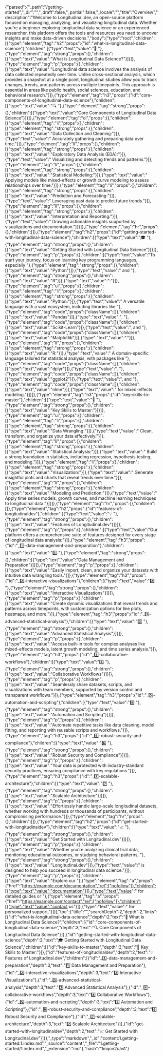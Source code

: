 {"parsed":{"_path":"/getting-started","_dir":"","_draft":false,"_partial":false,"_locale":"","title":"Overview","description":"Welcome to Longitudinal.dev, an open-source platform focused on managing, analyzing, and visualizing longitudinal data. Whether you're a beginner exploring longitudinal data science or an experienced researcher, this platform offers the tools and resources you need to uncover insights and make data-driven decisions.","body":{"type":"root","children":[{"type":"element","tag":"h2","props":{"id":"what-is-longitudinal-data-science"},"children":[{"type":"text","value":"🚀 "},{"type":"element","tag":"strong","props":{},"children":[{"type":"text","value":"What is Longitudinal Data Science?"}]}]},{"type":"element","tag":"p","props":{},"children":[{"type":"text","value":"Longitudinal data science involves the analysis of data collected repeatedly over time. Unlike cross-sectional analysis, which provides a snapshot at a single point, longitudinal studies allow you to track changes, trends, and patterns across multiple timepoints. This approach is essential in areas like public health, social sciences, education, and behavioral research."}]},{"type":"element","tag":"h3","props":{"id":"core-components-of-longitudinal-data-science"},"children":[{"type":"text","value":"🔍 "},{"type":"element","tag":"strong","props":{},"children":[{"type":"text","value":"Core Components of Longitudinal Data Science"}]}]},{"type":"element","tag":"ol","props":{},"children":[{"type":"element","tag":"li","props":{},"children":[{"type":"element","tag":"strong","props":{},"children":[{"type":"text","value":"Data Collection and Cleaning:"}]},{"type":"text","value":" Accurately gathering and preparing data over time."}]},{"type":"element","tag":"li","props":{},"children":[{"type":"element","tag":"strong","props":{},"children":[{"type":"text","value":"Exploratory Data Analysis (EDA):"}]},{"type":"text","value":" Visualizing and detecting trends and patterns."}]},{"type":"element","tag":"li","props":{},"children":[{"type":"element","tag":"strong","props":{},"children":[{"type":"text","value":"Statistical Modeling:"}]},{"type":"text","value":" Applying models like mixed-effects or growth curve modeling to assess relationships over time."}]},{"type":"element","tag":"li","props":{},"children":[{"type":"element","tag":"strong","props":{},"children":[{"type":"text","value":"Prediction and Forecasting:"}]},{"type":"text","value":" Leveraging past data to predict future trends."}]},{"type":"element","tag":"li","props":{},"children":[{"type":"element","tag":"strong","props":{},"children":[{"type":"text","value":"Interpretation and Reporting:"}]},{"type":"text","value":" Drawing actionable insights supported by visualizations and documentation."}]}]},{"type":"element","tag":"hr","props":{},"children":[]},{"type":"element","tag":"h2","props":{"id":"getting-started-with-longitudinal-data-science"},"children":[{"type":"text","value":"🎓 "},{"type":"element","tag":"strong","props":{},"children":[{"type":"text","value":"Getting Started with Longitudinal Data Science"}]}]},{"type":"element","tag":"p","props":{},"children":[{"type":"text","value":"To start your journey, focus on learning key programming languages, especially "},{"type":"element","tag":"strong","props":{},"children":[{"type":"text","value":"Python"}]},{"type":"text","value":" and "},{"type":"element","tag":"strong","props":{},"children":[{"type":"text","value":"R"}]},{"type":"text","value":":"}]},{"type":"element","tag":"ul","props":{},"children":[{"type":"element","tag":"li","props":{},"children":[{"type":"element","tag":"strong","props":{},"children":[{"type":"text","value":"Python:"}]},{"type":"text","value":" A versatile language with a vast ecosystem, including libraries like "},{"type":"element","tag":"code","props":{"className":[]},"children":[{"type":"text","value":"Pandas"}]},{"type":"text","value":", "},{"type":"element","tag":"code","props":{"className":[]},"children":[{"type":"text","value":"Scikit-Learn"}]},{"type":"text","value":", and "},{"type":"element","tag":"code","props":{"className":[]},"children":[{"type":"text","value":"Matplotlib"}]},{"type":"text","value":"."}]},{"type":"element","tag":"li","props":{},"children":[{"type":"element","tag":"strong","props":{},"children":[{"type":"text","value":"R:"}]},{"type":"text","value":" A domain-specific language tailored for statistical analysis, with packages like "},{"type":"element","tag":"code","props":{"className":[]},"children":[{"type":"text","value":"dplyr"}]},{"type":"text","value":", "},{"type":"element","tag":"code","props":{"className":[]},"children":[{"type":"text","value":"ggplot2"}]},{"type":"text","value":", and "},{"type":"element","tag":"code","props":{"className":[]},"children":[{"type":"text","value":"nlme"}]},{"type":"text","value":" for mixed-effects modeling."}]}]},{"type":"element","tag":"h3","props":{"id":"key-skills-to-master"},"children":[{"type":"text","value":"🧠 "},{"type":"element","tag":"strong","props":{},"children":[{"type":"text","value":"Key Skills to Master:"}]}]},{"type":"element","tag":"ul","props":{},"children":[{"type":"element","tag":"li","props":{},"children":[{"type":"element","tag":"strong","props":{},"children":[{"type":"text","value":"Data Wrangling:"}]},{"type":"text","value":" Clean, transform, and organize your data effectively."}]},{"type":"element","tag":"li","props":{},"children":[{"type":"element","tag":"strong","props":{},"children":[{"type":"text","value":"Statistical Analysis:"}]},{"type":"text","value":" Build a strong foundation in statistics, including regression, hypothesis testing, and modeling."}]},{"type":"element","tag":"li","props":{},"children":[{"type":"element","tag":"strong","props":{},"children":[{"type":"text","value":"Visualization:"}]},{"type":"text","value":" Generate insightful plots and charts that reveal trends over time."}]},{"type":"element","tag":"li","props":{},"children":[{"type":"element","tag":"strong","props":{},"children":[{"type":"text","value":"Modeling and Prediction:"}]},{"type":"text","value":" Apply time series models, growth curves, and machine learning techniques to longitudinal data."}]}]},{"type":"element","tag":"hr","props":{},"children":[]},{"type":"element","tag":"h2","props":{"id":"features-of-longitudinaldev"},"children":[{"type":"text","value":"💡 "},{"type":"element","tag":"strong","props":{},"children":[{"type":"text","value":"Features of Longitudinal.dev"}]}]},{"type":"element","tag":"p","props":{},"children":[{"type":"text","value":"Our platform offers a comprehensive suite of features designed for every stage of longitudinal data analysis:"}]},{"type":"element","tag":"h3","props":{"id":"_1️⃣-data-management-and-preparation"},"children":[{"type":"text","value":"1️⃣ "},{"type":"element","tag":"strong","props":{},"children":[{"type":"text","value":"Data Management and Preparation"}]}]},{"type":"element","tag":"p","props":{},"children":[{"type":"text","value":"Easily import, clean, and organize your datasets with intuitive data wrangling tools."}]},{"type":"element","tag":"h3","props":{"id":"_2️⃣-interactive-visualizations"},"children":[{"type":"text","value":"2️⃣ "},{"type":"element","tag":"strong","props":{},"children":[{"type":"text","value":"Interactive Visualizations"}]}]},{"type":"element","tag":"p","props":{},"children":[{"type":"text","value":"Create dynamic visualizations that reveal trends and patterns across timepoints, with customization options for line plots, heatmaps, and more."}]},{"type":"element","tag":"h3","props":{"id":"_3️⃣-advanced-statistical-analysis"},"children":[{"type":"text","value":"3️⃣ "},{"type":"element","tag":"strong","props":{},"children":[{"type":"text","value":"Advanced Statistical Analysis"}]}]},{"type":"element","tag":"p","props":{},"children":[{"type":"text","value":"Access built-in tools for complex analyses like mixed-effects models, latent growth modeling, and time series analysis."}]},{"type":"element","tag":"h3","props":{"id":"_4️⃣-collaborative-workflows"},"children":[{"type":"text","value":"4️⃣ "},{"type":"element","tag":"strong","props":{},"children":[{"type":"text","value":"Collaborative Workflows"}]}]},{"type":"element","tag":"p","props":{},"children":[{"type":"text","value":"Seamlessly share datasets, scripts, and visualizations with team members, supported by version control and transparent workflows."}]},{"type":"element","tag":"h3","props":{"id":"_5️⃣-automation-and-scripting"},"children":[{"type":"text","value":"5️⃣ "},{"type":"element","tag":"strong","props":{},"children":[{"type":"text","value":"Automation and Scripting"}]}]},{"type":"element","tag":"p","props":{},"children":[{"type":"text","value":"Automate repetitive tasks like data cleaning, model fitting, and reporting with reusable scripts and workflows."}]},{"type":"element","tag":"h3","props":{"id":"_6️⃣-robust-security-and-compliance"},"children":[{"type":"text","value":"6️⃣ "},{"type":"element","tag":"strong","props":{},"children":[{"type":"text","value":"Robust Security and Compliance"}]}]},{"type":"element","tag":"p","props":{},"children":[{"type":"text","value":"Your data is protected with industry-standard security practices, ensuring compliance with key regulations."}]},{"type":"element","tag":"h3","props":{"id":"_7️⃣-scalable-architecture"},"children":[{"type":"text","value":"7️⃣ "},{"type":"element","tag":"strong","props":{},"children":[{"type":"text","value":"Scalable Architecture"}]}]},{"type":"element","tag":"p","props":{},"children":[{"type":"text","value":"Effortlessly handle large-scale longitudinal datasets, whether working with hundreds or thousands of participants, without compromising performance."}]},{"type":"element","tag":"hr","props":{},"children":[]},{"type":"element","tag":"h2","props":{"id":"get-started-with-longitudinaldev"},"children":[{"type":"text","value":"📈 "},{"type":"element","tag":"strong","props":{},"children":[{"type":"text","value":"Get Started with Longitudinal.dev"}]}]},{"type":"element","tag":"p","props":{},"children":[{"type":"text","value":"Whether you’re analyzing clinical trial data, monitoring educational outcomes, or studying behavioral patterns, "},{"type":"element","tag":"strong","props":{},"children":[{"type":"text","value":"Longitudinal.dev"}]},{"type":"text","value":" is designed to help you succeed in longitudinal data science."}]},{"type":"element","tag":"p","props":{},"children":[{"type":"text","value":"Explore our "},{"type":"element","tag":"a","props":{"href":"https://example.com/documentation","rel":["nofollow"]},"children":[{"type":"text","value":"documentation"}]},{"type":"text","value":" for detailed guides or "},{"type":"element","tag":"a","props":{"href":"https://example.com/contact","rel":["nofollow"]},"children":[{"type":"text","value":"contact us"}]},{"type":"text","value":" for personalized support."}]}],"toc":{"title":"","searchDepth":2,"depth":2,"links":[{"id":"what-is-longitudinal-data-science","depth":2,"text":"🚀 What is Longitudinal Data Science?","children":[{"id":"core-components-of-longitudinal-data-science","depth":3,"text":"🔍 Core Components of Longitudinal Data Science"}]},{"id":"getting-started-with-longitudinal-data-science","depth":2,"text":"🎓 Getting Started with Longitudinal Data Science","children":[{"id":"key-skills-to-master","depth":3,"text":"🧠 Key Skills to Master:"}]},{"id":"features-of-longitudinaldev","depth":2,"text":"💡 Features of Longitudinal.dev","children":[{"id":"_1️⃣-data-management-and-preparation","depth":3,"text":"1️⃣ Data Management and Preparation"},{"id":"_2️⃣-interactive-visualizations","depth":3,"text":"2️⃣ Interactive Visualizations"},{"id":"_3️⃣-advanced-statistical-analysis","depth":3,"text":"3️⃣ Advanced Statistical Analysis"},{"id":"_4️⃣-collaborative-workflows","depth":3,"text":"4️⃣ Collaborative Workflows"},{"id":"_5️⃣-automation-and-scripting","depth":3,"text":"5️⃣ Automation and Scripting"},{"id":"_6️⃣-robust-security-and-compliance","depth":3,"text":"6️⃣ Robust Security and Compliance"},{"id":"_7️⃣-scalable-architecture","depth":3,"text":"7️⃣ Scalable Architecture"}]},{"id":"get-started-with-longitudinaldev","depth":2,"text":"📈 Get Started with Longitudinal.dev"}]}},"_type":"markdown","_id":"content:1.getting-started:1.index.md","_source":"content","_file":"1.getting-started/1.index.md","_extension":"md"},"hash":"1mqon2rJvA"}